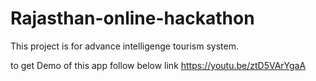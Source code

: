 # Rajasthan-online-hackathon
This project is for advance intelligenge tourism system.


 to get Demo of this app follow below link
https://youtu.be/ztD5VArYgaA
